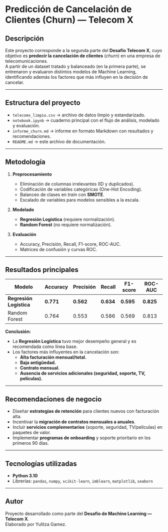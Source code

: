 # Predicción de Cancelación de Clientes (Churn) — Telecom X

##  Descripción
Este proyecto corresponde a la segunda parte del **Desafío Telecom X**, cuyo objetivo es **predecir la cancelación de clientes** (*churn*) en una empresa de telecomunicaciones.  
A partir de un dataset tratado y balanceado (en la primera parte), se entrenaron y evaluaron distintos modelos de Machine Learning, identificando además los factores que más influyen en la decisión de cancelar.

---

##  Estructura del proyecto
- `telecomx_limpio.csv` → archivo de datos limpio y estandarizado.  
- `notebook.ipynb` → cuaderno principal con el flujo de análisis, modelado y evaluación.  
- `informe_churn.md` → informe en formato Markdown con resultados y recomendaciones.  
- `README.md` → este archivo de documentación.  

---

##  Metodología
1. **Preprocesamiento**
   - Eliminación de columnas irrelevantes (ID y duplicados).
   - Codificación de variables categóricas (One-Hot Encoding).
   - Balanceo de clases en *train* con **SMOTE**.
   - Escalado de variables para modelos sensibles a la escala.

2. **Modelado**
   - **Regresión Logística** (requiere normalización).  
   - **Random Forest** (no requiere normalización).  

3. **Evaluación**
   - Accuracy, Precisión, Recall, F1-score, ROC-AUC.  
   - Matrices de confusión y curvas ROC.  

---

##  Resultados principales

| Modelo               | Accuracy | Precisión | Recall | F1-score | ROC-AUC |
|----------------------|----------|-----------|--------|----------|---------|
| **Regresión Logística** | **0.771** | **0.562** | **0.634** | **0.595** | **0.825** |
| Random Forest        | 0.764    | 0.553     | 0.586  | 0.569    | 0.813   |

 **Conclusión:**  
- La **Regresión Logística** tuvo mejor desempeño general y es recomendada como línea base.  
- Los factores más influyentes en la cancelación son:
  - **Alta facturación mensual/total.**
  - **Baja antigüedad.**
  - **Contrato mensual.**
  - **Ausencia de servicios adicionales (seguridad, soporte, TV, películas).**

---

##  Recomendaciones de negocio
- Diseñar **estrategias de retención** para clientes nuevos con facturación alta.  
- Incentivar la **migración de contratos mensuales a anuales**.  
- Incluir **servicios complementarios** (soporte, seguridad, TV/películas) en paquetes de valor.  
- Implementar **programas de onboarding** y soporte prioritario en los primeros 90 días.  

---

##  Tecnologías utilizadas
- **Python 3.10**  
- Librerías: `pandas`, `numpy`, `scikit-learn`, `imblearn`, `matplotlib`, `seaborn`  

---

##  Autor
Proyecto desarrollado como parte del **Desafío de Machine Learning — Telecom X**.  
Elaborado por Yulitza Gamez.

